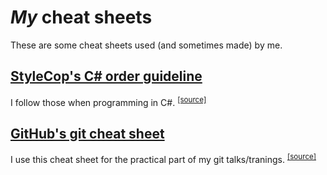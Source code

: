 # *My* cheat sheets

These are some cheat sheets used (and sometimes made) by me.

## [StyleCop's C# order guideline](csharp/stylecop-csharp-order-guideline.pdf?raw=true)

I follow those when programming in C#. <sup>[[source]](http://stylecop.com/docs/SA1201.html)</sup>

## [GitHub's git cheat sheet](git/github-git-cheat-sheet.pdf)

I use this cheat sheet for the practical part of my git talks/tranings. <sup>[[source]](https://help.github.com/articles/git-cheatsheet)</sup>
